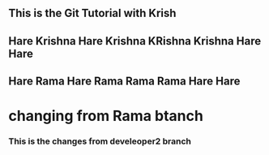 ## This is the Git Tutorial with Krish

## Hare Krishna Hare Krishna KRishna Krishna Hare Hare 
## Hare Rama Hare Rama Rama Rama Hare Hare 

# changing from Rama btanch 

### This is the changes from develeoper2 branch 